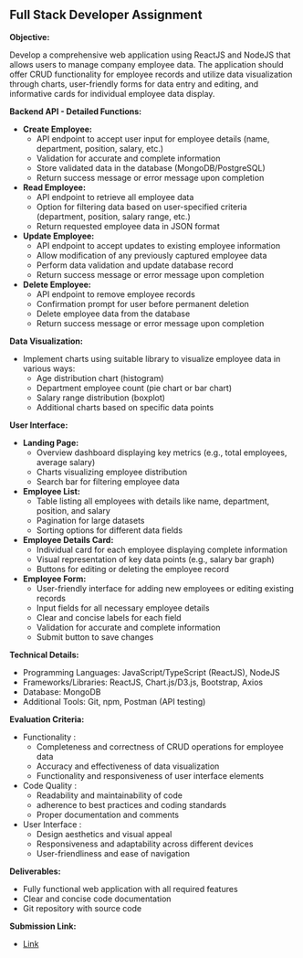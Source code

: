 ## Full Stack Developer Assignment

**Objective:**

Develop a comprehensive web application using ReactJS and NodeJS that allows users to manage company employee data. The application should offer CRUD functionality for employee records and utilize data visualization through charts, user-friendly forms for data entry and editing, and informative cards for individual employee data display.

**Backend API - Detailed Functions:**

* **Create Employee:**
    * API endpoint to accept user input for employee details (name, department, position, salary, etc.)
    * Validation for accurate and complete information
    * Store validated data in the database (MongoDB/PostgreSQL)
    * Return success message or error message upon completion
* **Read Employee:**
    * API endpoint to retrieve all employee data
    * Option for filtering data based on user-specified criteria (department, position, salary range, etc.)
    * Return requested employee data in JSON format
* **Update Employee:**
    * API endpoint to accept updates to existing employee information
    * Allow modification of any previously captured employee data
    * Perform data validation and update database record
    * Return success message or error message upon completion
* **Delete Employee:**
    * API endpoint to remove employee records
    * Confirmation prompt for user before permanent deletion
    * Delete employee data from the database
    * Return success message or error message upon completion

**Data Visualization:**
* Implement charts using suitable library to visualize employee data in various ways:
    * Age distribution chart (histogram)
    * Department employee count (pie chart or bar chart)
    * Salary range distribution (boxplot)
    * Additional charts based on specific data points

**User Interface:**

* **Landing Page:**
    * Overview dashboard displaying key metrics (e.g., total employees, average salary)
    * Charts visualizing employee distribution
    * Search bar for filtering employee data
* **Employee List:**
    * Table listing all employees with details like name, department, position, and salary
    * Pagination for large datasets
    * Sorting options for different data fields
* **Employee Details Card:**
    * Individual card for each employee displaying complete information
    * Visual representation of key data points (e.g., salary bar graph)
    * Buttons for editing or deleting the employee record
* **Employee Form:**
    * User-friendly interface for adding new employees or editing existing records
    * Input fields for all necessary employee details
    * Clear and concise labels for each field
    * Validation for accurate and complete information
    * Submit button to save changes

**Technical Details:**

* Programming Languages: JavaScript/TypeScript (ReactJS), NodeJS
* Frameworks/Libraries: ReactJS, Chart.js/D3.js, Bootstrap, Axios
* Database: MongoDB
* Additional Tools: Git, npm, Postman (API testing)

**Evaluation Criteria:**

* Functionality :
    * Completeness and correctness of CRUD operations for employee data
    * Accuracy and effectiveness of data visualization
    * Functionality and responsiveness of user interface elements
* Code Quality :
    * Readability and maintainability of code
    * adherence to best practices and coding standards
    * Proper documentation and comments
* User Interface :
    * Design aesthetics and visual appeal
    * Responsiveness and adaptability across different devices
    * User-friendliness and ease of navigation

**Deliverables:**

* Fully functional web application with all required features
* Clear and concise code documentation
* Git repository with source code

**Submission Link:**
* <a href="https://forms.zohopublic.com/director48/form/PanicleTechInternshipTaskSubmission/formperma/hML5vVXHBtiivrItMtD0OmrVeWhfMlKobjjKoT_NpvI">Link</a>
